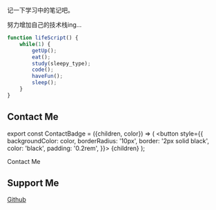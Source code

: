 记一下学习中的笔记吧。

努力增加自己的技术栈ing...

```js
function lifeScript() {
	while(1) {
		getUp();
		eat();
		study(sleepy_type);
		code();
		haveFun();
		sleep();
	}
}
```

## Contact Me

export const ContactBadge = ({children, color}) => (
  <button
    style={{
      backgroundColor: color,
      borderRadius: '10px',
	  border: '2px solid black',
      color: 'black',
      padding: '0.2rem',
    }}>
    {children}
  </button>
);

<ContactBadge color="#f6f8fa">Contact Me</ContactBadge>


## Support Me

[Github](https://github.com/Cxumhe)

